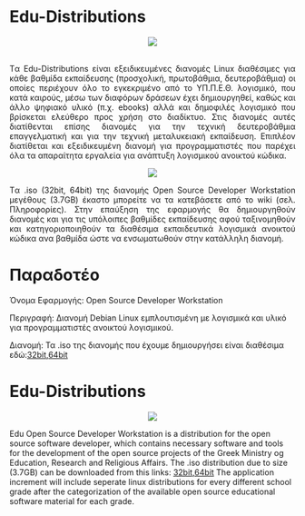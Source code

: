 # Edu-Distributions
<p align="center">
  <img src="http://ostdev.minedu.gov.gr/~pgeorg/assets/pictures/OSDeveloperWorkstation1.png"/>
</p>
<p align="justify">
<br>
Tα Edu-Distributions είναι εξειδικευμένες διανομές Linux διαθέσιμες για κάθε βαθμίδα εκπαίδευσης (προσχολική, πρωτοβάθμια, δευτεροβάθμια) οι οποίες περιέχουν όλο το εγκεκριμένο από το ΥΠ.Π.Ε.Θ. λογισμικό, που κατά καιρούς, μέσω των διαφόρων δράσεων έχει δημιουργηθεί, καθώς και άλλο ψηφιακό υλικό (π.χ. ebooks) αλλά και δημοφιλές λογισμικό που βρίσκεται ελεύθερο προς χρήση στο διαδίκτυο. Στις διανομές αυτές διατίθενται επίσης διανομές για την τεχνική δευτεροβάθμια επαγγελματική και για την τεχνική μεταλυκειακή εκπαίδευση.
Επιπλέον διατίθεται και εξειδικευμένη διανομή για προγραμματιστές που παρέχει όλα τα απαραίτητα εργαλεία για ανάπτυξη λογισμικού ανοικτού κώδικα. 
<br>
<p align="center">
  <img src="http://ostdev.minedu.gov.gr/~pgeorg/assets/pictures/OSDeveloperWorkstation2.png"/>
</p>
<p align="justify">
Tα .iso (32bit, 64bit) της διανομής Open Source Developer Workstation μεγέθους (3.7GB) έκαστο μπορείτε να τα κατεβάσετε από το wiki (σελ. Πληροφορίες).
Στην επαύξηση της εφαρμογής θα δημιουργηθούν διανομές και για τις υπόλοιπες βαθμίδες εκπαίδευσης αφού ταξινομηθούν και κατηγοριοποιηθούν τα διαθέσιμα εκπαιδευτικά λογισμικά ανοικτού κώδικα ανα βαθμίδα ώστε να ενσωματωθούν στην κατάλληλη διανομή. 
</p>



# Παραδοτέο
Όνομα Εφαρμογής: Open Source Developer Workstation

Περιγραφή: Διανομή Debian Linux εμπλουτισμένη με λογισμικά και υλικό για προγραμματιστές ανοικτού λογισμικού.

Διανομή: Τα .iso της διανομής που έχουμε δημιουργήσει είναι διαθέσιμα εδώ:<A href="https://pithos.okeanos.grnet.gr/public/r9P6Xoa6fKltgHK2w1ISu6">32bit</A>,<A href="https://pithos.okeanos.grnet.gr/public/7Bj8sf2NoCHxaQzL6sYZH">64bit</A>

# Edu-Distributions
<p align="center">
  <img src="http://ostdev.minedu.gov.gr/~pgeorg/assets/pictures/OSDeveloperWorkstation1.png"/>
</p>
<p align="justify">

Edu Open Source Developer Workstation is a distribution for the open source software developer, which contains necessary software and tools for the development of the open source projects of the Greek Ministry og Education, Research and Religious Affairs. The .iso distribution due to size (3.7GB) can be downloaded from this links: <A href="https://pithos.okeanos.grnet.gr/public/r9P6Xoa6fKltgHK2w1ISu6">32bit</A>,<A href="https://pithos.okeanos.grnet.gr/public/7Bj8sf2NoCHxaQzL6sYZH">64bit</A>
The application increment will include seperate linux distributions for every different school grade after the categorization of the available open source educational software material for each grade.  
